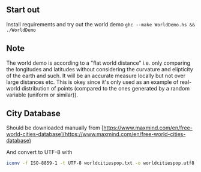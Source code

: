 Start out
---------
Install requirements and try out the world demo ``ghc --make WorldDemo.hs && ./WorldDemo``

Note
----
The world demo is according to a "flat world distance" i.e. only comparing the longitudes and latitudes without considering the curvature and elipticity of the earth and such. It will be an accurate measure locally but not over large distances etc.
This is okey since it's only used as an example of real-world distribution of points (compared to the ones generated by a random variable (uniform or similar)).


City Database
-------------
Should be downloaded manually from [https://www.maxmind.com/en/free-world-cities-database](https://www.maxmind.com/en/free-world-cities-database)

And convert to UTF-8 with
```bash
iconv -f ISO-8859-1 -t UTF-8 worldcitiespop.txt -o worldcitiespop.utf8.txt
```
